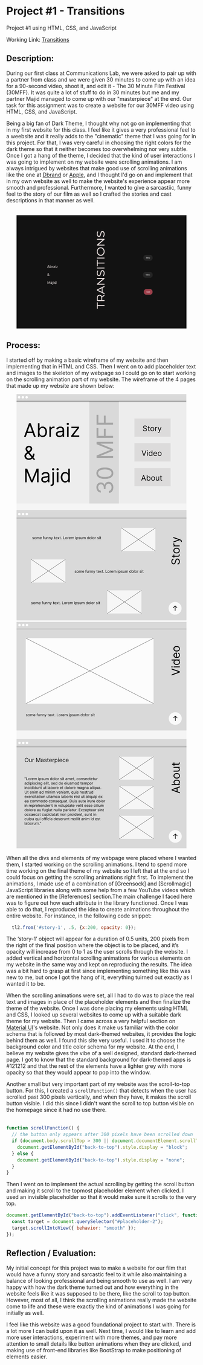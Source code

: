 # Project #1 - Transitions
Project #1 using HTML, CSS, and JavaScript

Working Link: [Transitions](https://abraiz01.github.io/CommunicationsLab/Project_1/index.html)

## Description:

During our first class at Communications Lab, we were asked to pair up with a partner from class and we were given 30 minutes to come up with an idea for a 90-second video, shoot it, and edit it - The 30 Minute Film Festival (30MFF). It was quite a lot of stuff to do in 30 minutes but me and my partner Majid managed to come up with our "masterpiece" at the end. Our task for this assignment was to create a website for our 30MFF video using HTML, CSS, and JavaScript. 

Being a big fan of Dark Theme, I thought why not go on implementing that in my first website for this class. I feel like it gives a very professional feel to a weebsite and it really adds to the "cinematic" theme that I was going for in this project. For that, I was very careful in choosing the right colors for the dark theme so that it neither becomes too overwhelming nor very subtle. Once I got a hang of the theme, I decided that the kind of user interactions I was going to implement on my website were scrolling animations. I am always intrigued by websites that make good use of scrolling animations like the one at [Dbrand](https://dbrand.com/) or [Apple](https://www.apple.com/iphone-14-pro/), and I thought I'd go on and implement that in my own website as well to make the website's experience appear more smooth and professional. Furthermore, I wanted to give a sarcastiic, funny feel to the story of our film as well so I crafted the stories and cast descriptions in that manner as well.<br/><br/>


<p align="center">
  <img 
    width="450"
    height="300"
    src="https://github.com/Abraiz01/Abraiz01.github.io/blob/main/CommunicationsLab/Project_1/photos/homepage.png"
  >
</p>

## Process:

I started off by making a basic wireframe of my website and then implementing that in HTML and CSS. Then I went on to add placeholder text and images to the skeleton of my webpage so I could go on to start working on the scrolling animation part of my website. The wireframe of the 4 pages that made up my website are shown below:

<p align="center">
  <img 
    width="450"
    height="600"
    src="https://github.com/Abraiz01/Abraiz01.github.io/blob/main/CommunicationsLab/Project_1/photos/wireframe-1.png"
  >
  <img 
    width="450"
    height="600"
    src="https://github.com/Abraiz01/Abraiz01.github.io/blob/main/CommunicationsLab/Project_1/photos/wireframe-2.png"
  >
</p>

When all the divs and elements of my webpage were placed where I wanted them, I started working on the scrolling animations. I tend to spend more time working on the final theme of my website so I left that at the end so I could focus on getting the scrolling animations right first. To implement the animations, I made use of a combination of [Greensock] and [Scrollmagic] JavaScript libraries along with some help from a few YouTube videos which are mentioned in the [References] section.The main challenge I faced here was to figure out how each attribute in the library functioned. Once I was able to do that, I reproduced the idea to create animations throughout the entire website. For instance, in the following code snippet:

```js
  tl2.from('#story-1', .5, {x:200, opacity: 0});
```

The ‘story-1’ object will appear for a duration of 0.5 units, 200 pixels from the right of the final position where the object is to be placed, and it’s opacity will increase from 0 to 1 as the user scrolls through the website. I added vertical and horizontal scrolling animations for various elements on my website in the same way and kept on reproducing the results. The idea was a bit hard to grasp at first since implementing something like this was new to me, but once I got the hang of it, everything tuirned out exactly as I wanted it to be.

When the scrolling animations were set, all I had to do was to place the real text and images in place of the placeholder elements and then finalize the theme of the website. Once I was done placing my elements using HTML and CSS, I looked up several websites to come up with a suitable dark theme for my website. Then I came across a very helpful section on [Material UI](https://m2.material.io/design/color/dark-theme.html)'s website. Not only does it make us familiar with the color schema that is followed by most dark-themed websites, it provides the logic behind them as well. I found this site very useful. I used it to choose the background color and title color schema for my website. At the end, I believe my website gives the vibe of a well designed, standard dark-themed page. I got to know that the standard background for dark-themed apps is #121212 and that the rest of the elements have a lighter grey with more opacity so that they would appear to pop into the window.

Another small but very important part of my website was the scroll-to-top button. For this, I created a `scrollFunction()` that detects when the user has scrolled past 300 pixels vertically, and when they have, it makes the scroll button visible. I did this since I didn't want the scroll to top button visible on the homepage since it had no use there.

```js

function scrollFunction() {
  // the button only appears after 300 pixels have been scrolled down
  if (document.body.scrollTop > 300 || document.documentElement.scrollTop > 300) {
    document.getElementById("back-to-top").style.display = "block";
  } else {
    document.getElementById("back-to-top").style.display = "none";
  }
}
```

Then I went on to implement the actual scrolling by getting the scroll button and making it scroll to the topmost placeholder element when clicked. I used an invisible placeholder so that it would make sure it scrolls to the very top.

```js
document.getElementById("back-to-top").addEventListener("click", function() {
  const target = document.querySelector("#placeholder-2");
  target.scrollIntoView({ behavior: "smooth" });
});
```

## Reflection / Evaluation:

My initial concept for this project was to make a website for our film that would have a funny story and sarcastic feel to it while also maintaining a balance of looking professional and being smooth to use as well. I am very happy with how the dark theme turned out and how everything in the website feels like it was supposed to be there, like the scroll to top button. However, most of all, I think the scrolling animations really made the website come to life and these were exactly the kind of animations I was going for initially as well. 

I feel like this website was a good foundational project to start with. There is a lot more I can build upon it as well. Next time, I would like to learn and add more user interactions, experiment with more themes, and pay more attention to small details like button animations when they are clicked, and making use of front-end libraries like BootStrap to make positioning of elements easier.

